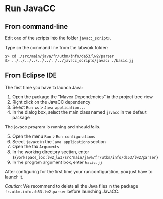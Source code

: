 # Run JavaCC

## From command-line

Edit one of the scripts into the folder `javacc_scripts`.

Type on the command line from the labwork folder:

	$> cd ./src/main/java/fr/utbm/info/da53/lw2/parser
	$> ../../../../../../../../javacc_scripts/javacc ./basic.jj

## From Eclipse IDE

The first time you have to launch Java:

1. Open the package the "Maven Dependencies" in the project tree view
2. Right click on the JavaCC dependency
3. Select `Run As` > `Java application...`
4. In the dialog box, select the main class named `javacc` in the default package

The javacc program is running and should fails.

5. Open the menu `Run` > `Run configurations`
6. Select `javacc` in the `Java applications` section
7. Open the tab `Arguments`
8. In the working directory section, enter `${workspace_loc:lw2_lw3/src/main/java/fr/utbm/info/da53/lw2/parser}`
9. In the program argument box, enter `basic.jj`

After configuring for the first time your run configuration, you just have to launch it.

*Caution:* We recommend to delete all the Java files in the package `fr.utbm.info.da53.lw2.parser` before launching JavaCC.
